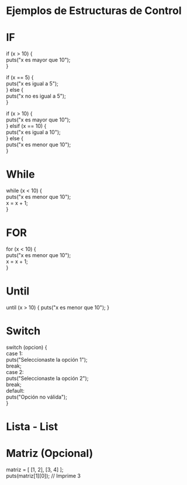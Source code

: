 # Ejemplos de Estructuras de Control

# IF
if (x > 10) {  
    puts("x es mayor que 10");  
}

if (x == 5) {  
    puts("x es igual a 5");  
} else {  
    puts("x no es igual a 5");  
}

if (x > 10) {  
    puts("x es mayor que 10");  
} elsif (x == 10) {  
    puts("x es igual a 10");  
} else {  
    puts("x es menor que 10");  
}

# While
while (x < 10) {  
    puts("x es menor que 10");  
    x = x + 1;  
}

# FOR
for (x < 10) {  
    puts("x es menor que 10");  
    x = x + 1;  
}

# Until 
until (x > 10) {
    puts("x es menor que 10");
}

# Switch
switch (opcion) {  
    case 1:  
        puts("Seleccionaste la opción 1");  
        break;  
    case 2:  
        puts("Seleccionaste la opción 2");  
        break;  
    default:  
        puts("Opción no válida");  
}

# Lista - List

# Matriz (Opcional)
matriz = [ [1, 2], [3, 4] ];  
puts(matriz[1][0]);  // Imprime 3  



